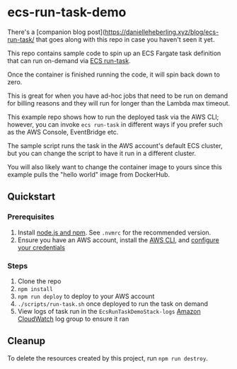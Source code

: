 # ecs-run-task-demo

There's a [companion blog post](https://danielleheberling.xyz/blog/ecs-run-task/ that goes along with this repo in case you haven't seen it yet.

This repo contains sample code to spin up an ECS Fargate task definition that can run on-demand via [ECS run-task](https://docs.aws.amazon.com/AmazonECS/latest/APIReference/API_RunTask.html).

Once the container is finished running the code, it will spin back down to zero.

This is great for when you have ad-hoc jobs that need to be run on demand for billing reasons and they will run for longer than the Lambda max timeout.

This example repo shows how to run the deployed task via the AWS CLI; however, you can invoke `ecs run-task` in different ways if you prefer such as the AWS Console, EventBridge etc.

The sample script runs the task in the AWS account's default ECS cluster, but you can change the script to have it run in a different cluster.

You will also likely want to change the container image to yours since this example pulls the "hello world" image from DockerHub.

## Quickstart

### Prerequisites

1. Install [node.js and npm](https://nodejs.org/en). See `.nvmrc` for the recommended version.
2. Ensure you have an AWS account, install the [AWS CLI](https://docs.aws.amazon.com/cli/latest/userguide/getting-started-install.html), and [configure your credentials](https://docs.aws.amazon.com/cli/latest/userguide/cli-configure-quickstart.html)

### Steps

1. Clone the repo
2. `npm install`
3. `npm run deploy` to deploy to your AWS account
4. `./scripts/run-task.sh` once deployed to run the task on demand
5. View logs of task run in the `EcsRunTaskDemoStack-logs` [Amazon CloudWatch](https://aws.amazon.com/cloudwatch/) log group to ensure it ran

## Cleanup

To delete the resources created by this project, run `npm run destroy`.
